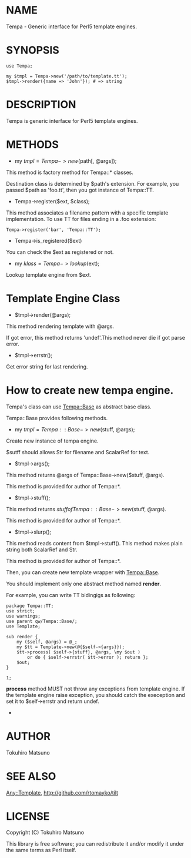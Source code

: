 # NAME

Tempa - Generic interface for Perl5 template engines.

# SYNOPSIS

    use Tempa;

    my $tmpl = Tempa->new('/path/to/template.tt');
    $tmpl->render({name => 'John'}); # => string

# DESCRIPTION

Tempa is generic interface for Perl5 template engines.

# METHODS

- my $tmpl = Tempa->new($path[, @args]);

This method is factory method for Tempa::* classes.

Destination class is determined by $path's extension.
For example, you passed $path as 'foo.tt', then you got instance of Tempa::TT.

- Tempa->register($ext, $class);

This method associates a filename pattern with a specific template implementation. To use TT for files ending in a .foo extension:

    Tempa->register('bar', 'Tempa::TT');

- Tempa->is_registered($ext)

You can check the $ext as registered or not.

- my $klass = Tempa->lookup($ext);

Lookup template engine from $ext.

# Template Engine Class

- $tmpl->render(@args);

This method rendering template with @args.

If got error, this method returns 'undef'.This method never die if got parse error.

- $tmpl->errstr();

Get error string for last rendering.

# How to create new tempa engine.

Tempa's class can use [Tempa::Base](http://search.cpan.org/search?mode=module&query=Tempa::Base) as abstract base class.

Tempa::Base provides following methods.

- my $tmpl = Tempa::Base->new($stuff, @args);

Create new instance of tempa engine.

$sutff should allows Str for filename and ScalarRef for text.

- $tmpl->args();

This method returns @args of Tempa::Base->new($stuff, @args).

This method is provided for author of Tempa::*.

- $tmpl->stuff();

This method returns $stuff of Tempa::Base->new($stuff, @args).

This method is provided for author of Tempa::*.

- $tmpl->slurp();

This method reads content from $tmpl->stuff().
This method makes plain string both ScalarRef and Str.

This method is provided for author of Tempa::*.

Then, you can create new template wrapper with [Tempa::Base](http://search.cpan.org/search?mode=module&query=Tempa::Base).

You should implement only one abstract method named __render__.

For example, you can write TT bidingigs as following:

    package Tempa::TT;
    use strict;
    use warnings;
    use parent qw/Tempa::Base/;
    use Template;

    sub render {
        my ($self, @args) = @_;
        my $tt = Template->new(@{$self->{args}});
        $tt->process( $self->{stuff}, @args, \my $out )
            or do { $self->errstr( $tt->error ); return };
        $out;
    }

    1;

__process__ method MUST not throw any exceptions from template engine.
If the template engine raise exception, you should catch the exeception and set it to $self->errstr and return undef.

- 

# AUTHOR

Tokuhiro Matsuno <tokuhirom AAJKLFJEF GMAIL COM>

# SEE ALSO

[Any::Template](http://search.cpan.org/search?mode=module&query=Any::Template), <http://github.com/rtomayko/tilt>

# LICENSE

Copyright (C) Tokuhiro Matsuno

This library is free software; you can redistribute it and/or modify
it under the same terms as Perl itself.